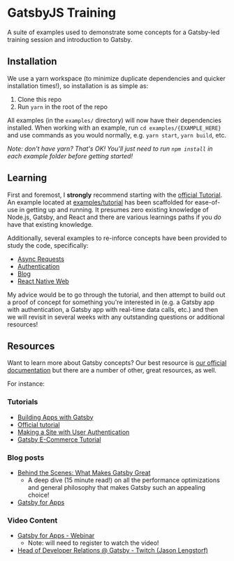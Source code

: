 # GatsbyJS Training

A suite of examples used to demonstrate some concepts for a Gatsby-led training session and introduction to Gatsby.

## Installation

We use a yarn workspace (to minimize duplicate dependencies and quicker installation times!), so installation is as simple as:

1. Clone this repo
2. Run `yarn` in the root of the repo

All examples (in the `examples/` directory) will now have their dependencies installed. When working with an example, run `cd examples/{EXAMPLE_HERE}` and use commands as you would normally, e.g. `yarn start`, `yarn build`, etc.

_Note: don't have yarn? That's OK! You'll just need to run `npm install` in each example folder before getting started!_

## Learning

First and foremost, I **strongly** recommend starting with the [official Tutorial](https://www.gatsbyjs.org/tutorial/). An example located at [examples/tutorial](./examples/tutorial) has been scaffolded for ease-of-use in getting up and running. It presumes zero existing knowledge of Node.js, Gatsby, and React and there are various learnings paths if you _do_ have that existing knowledge.

Additionally, several examples to re-inforce concepts have been provided to study the code, specifically:

- [Async Requests](./examples/async-requests)
- [Authentication](./examples/authentication)
- [Blog](./examples/blog)
- [React Native Web](./examples/react-native-web)

My advice would be to go through the tutorial, and then attempt to build out a proof of concept for something you're interested in (e.g. a Gatsby app with authentication, a Gatsby app with real-time data calls, etc.) and then we will revisit in several weeks with any outstanding questions or additional resources!

## Resources

Want to learn more about Gatsby concepts? Our best resource is [our official documentation](https://gatsbyjs.org/docs/) but there are a number of other, great resources, as well.

For instance:

### Tutorials

- [Building Apps with Gatsby](https://www.gatsbyjs.org/docs/building-apps-with-gatsby/)
- [Official tutorial](https://www.gatsbyjs.org/tutorial/)
- [Making a Site with User Authentication](https://www.gatsbyjs.org/tutorial/authentication-tutorial/)
- [Gatsby E-Commerce Tutorial](https://www.gatsbyjs.org/tutorial/ecommerce-tutorial/)

### Blog posts

- [Behind the Scenes: What Makes Gatsby Great](https://www.gatsbyjs.org/blog/2019-04-02-behind-the-scenes-what-makes-gatsby-great/)
    - A deep dive (15 minute read!) on all the performance optimizations and general philosophy that makes Gatsby such an appealing choice!
- [Gatsby for Apps](https://www.gatsbyjs.org/blog/2018-11-07-gatsby-for-apps/)

### Video Content

- [Gatsby for Apps - Webinar](https://www.gatsbyjs.com/build-web-apps-webinar)
    - Note: will need to register to watch the video!
- [Head of Developer Relations @ Gatsby - Twitch (Jason Lengstorf)](https://www.twitch.tv/jlengstorf)
